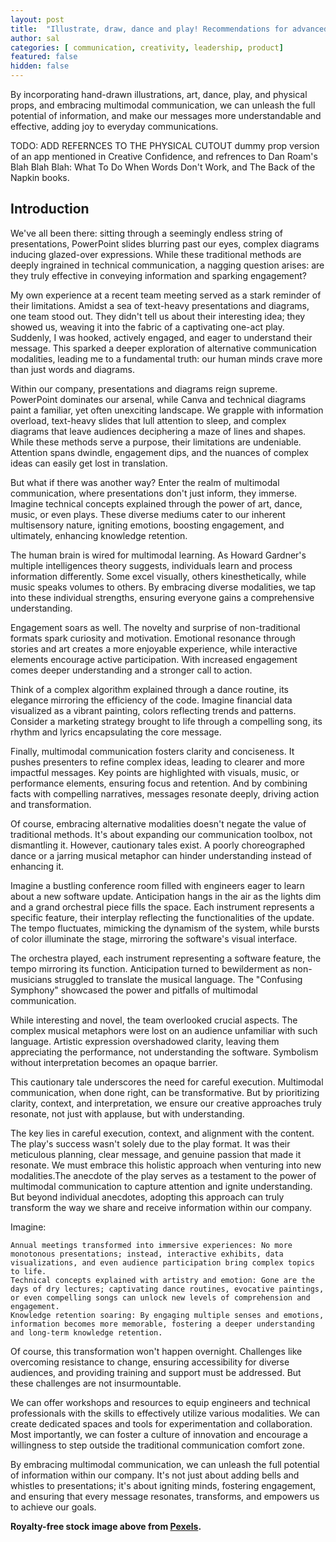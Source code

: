```yaml
---
layout: post
title:  "Illustrate, draw, dance and play! Recommendations for advanced technical communication techniques"
author: sal
categories: [ communication, creativity, leadership, product]
featured: false
hidden: false
---
```

By incorporating hand-drawn illustrations, art, dance, play, and physical props, and embracing multimodal communication, we can unleash the full potential of information, and make our messages more understandable and effective, adding joy to everyday communications.

TODO: ADD REFERNCES TO THE PHYSICAL CUTOUT  dummy prop version of an app mentioned in Creative Confidence, and refrences to Dan Roam's Blah Blah Blah: What To Do When Words Don't Work, and The Back of the Napkin books.

## Introduction
We've all been there: sitting through a seemingly endless string of presentations, PowerPoint slides blurring past our eyes, complex diagrams inducing glazed-over expressions. While these traditional methods are deeply ingrained in technical communication, a nagging question arises: are they truly effective in conveying information and sparking engagement?

My own experience at a recent team meeting served as a stark reminder of their limitations. Amidst a sea of text-heavy presentations and diagrams, one team stood out. They didn't tell us about their interesting idea; they showed us, weaving it into the fabric of a captivating one-act play. Suddenly, I was hooked, actively engaged, and eager to understand their message. This sparked a deeper exploration of alternative communication modalities, leading me to a fundamental truth: our human minds crave more than just words and diagrams.

Within our company, presentations and diagrams reign supreme. PowerPoint dominates our arsenal, while Canva and technical diagrams paint a familiar, yet often unexciting landscape. We grapple with information overload, text-heavy slides that lull attention to sleep, and complex diagrams that leave audiences deciphering a maze of lines and shapes. While these methods serve a purpose, their limitations are undeniable. Attention spans dwindle, engagement dips, and the nuances of complex ideas can easily get lost in translation.

But what if there was another way? Enter the realm of multimodal communication, where presentations don't just inform, they immerse. Imagine technical concepts explained through the power of art, dance, music, or even plays. These diverse mediums cater to our inherent multisensory nature, igniting emotions, boosting engagement, and ultimately, enhancing knowledge retention.

The human brain is wired for multimodal learning. As Howard Gardner's multiple intelligences theory suggests, individuals learn and process information differently. Some excel visually, others kinesthetically, while music speaks volumes to others. By embracing diverse modalities, we tap into these individual strengths, ensuring everyone gains a comprehensive understanding.

Engagement soars as well. The novelty and surprise of non-traditional formats spark curiosity and motivation. Emotional resonance through stories and art creates a more enjoyable experience, while interactive elements encourage active participation. With increased engagement comes deeper understanding and a stronger call to action.

Think of a complex algorithm explained through a dance routine, its elegance mirroring the efficiency of the code. Imagine financial data visualized as a vibrant painting, colors reflecting trends and patterns. Consider a marketing strategy brought to life through a compelling song, its rhythm and lyrics encapsulating the core message.

Finally, multimodal communication fosters clarity and conciseness. It pushes presenters to refine complex ideas, leading to clearer and more impactful messages. Key points are highlighted with visuals, music, or performance elements, ensuring focus and retention. And by combining facts with compelling narratives, messages resonate deeply, driving action and transformation.

Of course, embracing alternative modalities doesn't negate the value of traditional methods. It's about expanding our communication toolbox, not dismantling it. However, cautionary tales exist. A poorly choreographed dance or a jarring musical metaphor can hinder understanding instead of enhancing it.

Imagine a bustling conference room filled with engineers eager to learn about a new software update. Anticipation hangs in the air as the lights dim and a grand orchestral piece fills the space. Each instrument represents a specific feature, their interplay reflecting the functionalities of the update. The tempo fluctuates, mimicking the dynamism of the system, while bursts of color illuminate the stage, mirroring the software's visual interface.

The orchestra played, each instrument representing a software feature, the tempo mirroring its function. Anticipation turned to bewilderment as non-musicians struggled to translate the musical language. The "Confusing Symphony" showcased the power and pitfalls of multimodal communication.

While interesting and novel, the team overlooked crucial aspects. The complex musical metaphors were lost on an audience unfamiliar with such language. Artistic expression overshadowed clarity, leaving them appreciating the performance, not understanding the software. Symbolism without interpretation becomes an opaque barrier.

This cautionary tale underscores the need for careful execution. Multimodal communication, when done right, can be transformative. But by prioritizing clarity, context, and interpretation, we ensure our creative approaches truly resonate, not just with applause, but with understanding.

The key lies in careful execution, context, and alignment with the content. The play's success wasn't solely due to the play format. It was their meticulous planning, clear message, and genuine passion that made it resonate. We must embrace this holistic approach when venturing into new modalities.The anecdote of the play serves as a testament to the power of multimodal communication to capture attention and ignite understanding. But beyond individual anecdotes, adopting this approach can truly transform the way we share and receive information within our company.

Imagine:

    Annual meetings transformed into immersive experiences: No more monotonous presentations; instead, interactive exhibits, data visualizations, and even audience participation bring complex topics to life.
    Technical concepts explained with artistry and emotion: Gone are the days of dry lectures; captivating dance routines, evocative paintings, or even compelling songs can unlock new levels of comprehension and engagement.
    Knowledge retention soaring: By engaging multiple senses and emotions, information becomes more memorable, fostering a deeper understanding and long-term knowledge retention.

Of course, this transformation won't happen overnight. Challenges like overcoming resistance to change, ensuring accessibility for diverse audiences, and providing training and support must be addressed. But these challenges are not insurmountable.

We can offer workshops and resources to equip engineers and technical professionals with the skills to effectively utilize various modalities. We can create dedicated spaces and tools for experimentation and collaboration. Most importantly, we can foster a culture of innovation and encourage a willingness to step outside the traditional communication comfort zone.

By embracing multimodal communication, we can unleash the full potential of information within our company. It's not just about adding bells and whistles to presentations; it's about igniting minds, fostering engagement, and ensuring that every message resonates, transforms, and empowers us to achieve our goals.


__Royalty-free stock image above from [Pexels](https://www.pexels.com/).__